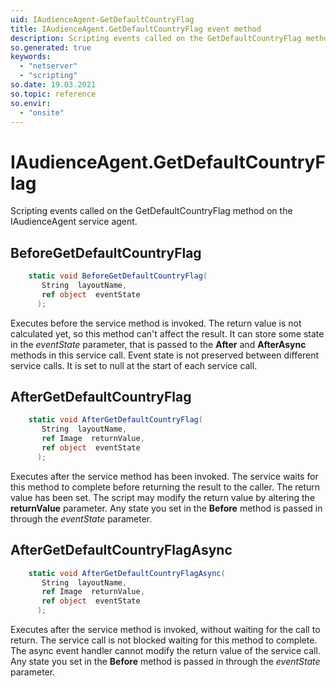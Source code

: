 ```yaml
---
uid: IAudienceAgent-GetDefaultCountryFlag
title: IAudienceAgent.GetDefaultCountryFlag event method
description: Scripting events called on the GetDefaultCountryFlag method on the IAudienceAgent service agent.
so.generated: true
keywords:
  - "netserver"
  - "scripting"
so.date: 19.03.2021
so.topic: reference
so.envir:
  - "onsite"
---
```

# IAudienceAgent.GetDefaultCountryFlag

Scripting events called on the <see cref='M:SuperOffice.CRM.Services.IAudienceAgent.GetDefaultCountryFlag'>GetDefaultCountryFlag</see> method on the <see cref='IAudienceAgent'>IAudienceAgent</see>  service agent.

## BeforeGetDefaultCountryFlag
```cs
    static void BeforeGetDefaultCountryFlag(
       String  layoutName,
       ref object  eventState
      );
```
Executes before the service method is invoked.
The return value is not calculated yet, so this method can't affect the result.
It can store some state in the *eventState* parameter, that is passed to the **After** and **AfterAsync** methods in this service call.
Event state is not preserved between different service calls. It is set to null at the start of each service call.
## AfterGetDefaultCountryFlag
```cs
    static void AfterGetDefaultCountryFlag(
       String  layoutName,
       ref Image  returnValue,
       ref object  eventState
      );
```
Executes after the service method has been invoked. The service waits for this method to complete before returning the result to the caller.
The return value has been set. The script may modify the return value by altering the **returnValue** parameter.
Any state you set in the **Before** method is passed in through the *eventState* parameter.
## AfterGetDefaultCountryFlagAsync
```cs
    static void AfterGetDefaultCountryFlagAsync(
       String  layoutName,
       ref Image  returnValue,
       ref object  eventState
      );
```
Executes after the service method is invoked, without waiting for the call to return.
The service call is not blocked waiting for this method to complete.
The async event handler cannot modify the return value of the service call.
Any state you set in the **Before** method is passed in through the *eventState* parameter.

